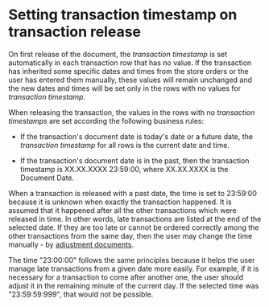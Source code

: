 # Setting transaction timestamp on transaction release

On first release of the document, the <i>transaction timestamp</i> is set automatically in each transaction row that has no value. If the transaction has inherited some specific dates and times from the store orders or the user has entered them manually, these values will remain unchanged and the new dates and times will be set only in the rows with no values for <i>transaction timestamp</i>.

When releasing the transaction, the values in the rows with no <i>transaction timestamps</i> are set according the following business rules:

- If the transaction's document date is today's date or a future date, the <i>transaction timestamp</i> for all rows is the current date and time.

- If the transaction's document date is in the past, then the transaction timestamp is XX.XX.XXXX 23:59:00, where XX.XX.XXXX is the Document Date.

When a transaction is released with a past date, the time is set to 23:59:00 because it is unknown when exactly the transaction happened. It is assumed that it happened after all the other transactions which were released in time. In other words, late transactions are listed at the end of the selected date. If they are too late or cannot be ordered correctly among the other transactions from the same day, then the user may change the time manually - by [adjustment documents](https://docs.erp.net/tech/concepts/documents/adjustments.html?q=Adjustment%20Documents). 

The time "23:00:00" follows the same principles because it helps the user manage late transactions from a given date more easily. For example, if it is necessary for a transaction to come after another one, the user should adjust it in the remaining minute of the current day. If the selected time was "23:59:59:999", that would not be possible.


